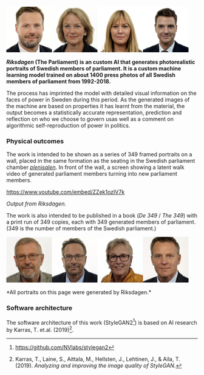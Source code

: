 <img src="https://github.com/machinesarenotpeople/Riksdagen/raw/gh-pages/assets/img/1.jpeg" width="120" height="120"><img src="https://github.com/machinesarenotpeople/Riksdagen/raw/gh-pages/assets/img/3.jpeg" width="120" height="120"><img src="https://github.com/machinesarenotpeople/Riksdagen/raw/gh-pages/assets/img/23.jpeg" width="120" height="120"><img src="https://github.com/machinesarenotpeople/Riksdagen/raw/gh-pages/assets/img/17.jpeg" width="120" height="120">

**_Riksdagen_ (The Parliament) is an custom AI that generates photorealistic portraits of Swedish members of parliament. It is a custom machine learning model trained on about 1400 press photos of all Swedish members of parliament from 1992-2018.**

The process has imprinted the model with detailed visual information on the faces of power in Sweden during this period. As the generated images of the machine are based on properties it has learnt from the material, the output becomes a statistically accurate representation, prediction and reflection on who we choose to govern usas well as a comment on algorithmic self-reproduction of power in politics.


### Physical outcomes

The work is intended to be shown as a series of 349 framed portraits on a wall, placed in the same formation as the seating in the Swedish parliament chamber [*plenisalen*](https://www.riksdagen.se/sv/sa-funkar-riksdagen/arbetet-i-riksdagen/vad-ar-vad-i-kammaren/). In front of the wall, a screen showing a latent walk video of generated parliament members turning into new parliament members.

https://www.youtube.com/embed/ZZek1ozIV7k

*Output from Riksdagen.*

The work is also intended to be published in a book (*De 349* / *The 349*) with a print run of 349 copies, each with 349 generated members of parliament. (349 is the number of members of the Swedish parliament.)

<p><img src="https://github.com/machinesarenotpeople/Riksdagen/raw/gh-pages/assets/img/9.jpeg" width="120" height="120"><img src="https://github.com/machinesarenotpeople/Riksdagen/raw/gh-pages/assets/img/10.jpeg" width="120" height="120"><img src="https://github.com/machinesarenotpeople/Riksdagen/raw/gh-pages/assets/img/8.jpeg" width="120" height="120"><img src="https://github.com/machinesarenotpeople/Riksdagen/raw/gh-pages/assets/img/5.jpeg" width="120" height="120"></p>
*All portraits on this page were generated by Riksdagen.*

### Software architecture

The software architecture of this work (StyleGAN2[^1]) is based on AI research by Karras, T. et.al. (2019)[^2].

[^1]: https://github.com/NVlabs/stylegan2
[^2]: Karras, T., Laine, S., Aittala, M., Hellsten, J., Lehtinen, J., & Aila, T. (2019). *Analyzing and improving the image quality of StyleGAN.*
